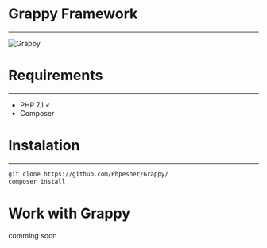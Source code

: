 # Grappy Framework
---------

![Grappy]( https://i.ibb.co/nbWvmPb/Grappy-Logo.png "Grappy")

# Requirements
---------
- PHP 7.1 <
- Composer

# Instalation
--------- 

```sh
git clone https://github.com/Phpesher/Grappy/
composer install
```
# Work with Grappy

comming soon
